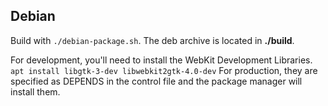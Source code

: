 ## Debian
Build with `./debian-package.sh`. The deb archive is located in **./build**.

For development, you'll need to install the WebKit Development Libraries.
`apt install libgtk-3-dev libwebkit2gtk-4.0-dev`
For production, they are specified as DEPENDS in the control file and the
package manager will install them.
